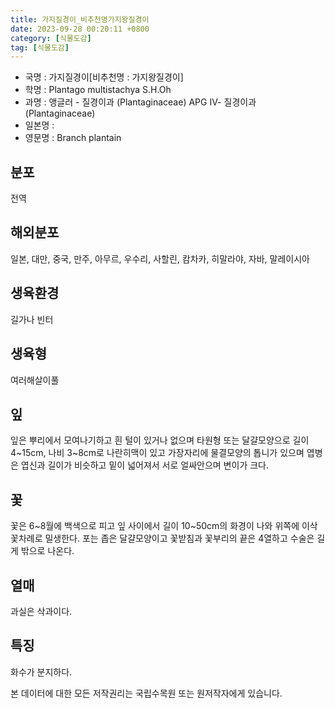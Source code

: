```yaml
---
title: 가지질경이_비추천명가지왕질경이
date: 2023-09-28 00:20:11 +0800
category: [식물도감]
tag: [식물도감]
---
```




- 국명 : 가지질경이[비추천명 : 가지왕질경이]
- 학명 : Plantago multistachya S.H.Oh
- 과명 : 앵글러 - 질경이과 (Plantaginaceae) APG Ⅳ- 질경이과 (Plantaginaceae)
- 일본명 : 
- 영문명 : Branch plantain


## 분포
전역
## 해외분포
일본, 대만, 중국, 만주, 아무르, 우수리, 사할린, 캄차카, 히말라야, 자바, 말레이시아
## 생육환경
길가나 빈터
## 생육형
여러해살이풀
## 잎
잎은 뿌리에서 모여나기하고 흰 털이 있거나 없으며 타원형 또는 달걀모양으로 길이 4~15cm, 나비 3~8cm로 나란히맥이 있고 가장자리에 물결모양의 톱니가 있으며 엽병은 엽신과 길이가 비슷하고 밑이 넓어져서 서로 얼싸안으며 변이가 크다.
## 꽃
꽃은 6~8월에 백색으로 피고 잎 사이에서 길이 10~50cm의 화경이 나와 위쪽에 이삭꽃차례로 밀생한다. 포는 좁은 달걀모양이고 꽃받침과 꽃부리의 끝은 4열하고 수술은 길게 밖으로 나온다.
## 열매
과실은 삭과이다.
## 특징
화수가 분지하다.






본 데이터에 대한 모든 저작권리는 국립수목원 또는 원저작자에게 있습니다.
